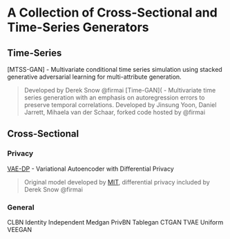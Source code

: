 # A Collection of Cross-Sectional and Time-Series Generators


## Time-Series
[MTSS-GAN] - Multivariate conditional time series simulation using stacked generative adversarial learning for multi-attribute generation.
  > Developed by Derek Snow @firmai
[Time-GAN]( - Multivariate time series generation with an emphasis on autoregression errors to preserve temporal correlations.
  > Developed by Jinsung Yoon, Daniel Jarrett, Mihaela van der Schaar, forked code hosted by @firmai



## Cross-Sectional

### Privacy
[VAE-DP](https://colab.research.google.com/drive/1GR8Fx4zd7M-OKWI8gF20VwESS6Oml6Br) - Variational Autoencoder with Differential Privacy
  > Original model developed by [MIT](https://github.com/sdv-dev/SDGym), differential privacy included by Derek Snow @firmai

### General

CLBN
Identity
Independent
Medgan
PrivBN
Tablegan
CTGAN
TVAE
Uniform
VEEGAN

